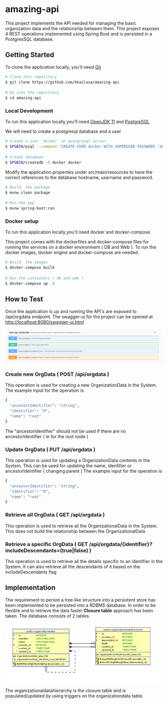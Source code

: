 # amazing-api
This project implements the API needed for managing the basic organization data and the relationship between them. This project exposes 4 REST operations implemented using Spring Boot and is persisted in a PostgresSQL database.

## Getting Started

To clone the application locally, you'll need [Git](https://git-scm.com)

```bash
# Clone this repository
$ git clone https://github.com/kkailasa/amazing-api

# Go into the repository
$ cd amazing-api
```
### Local Development

To run this application locally,you'll need [OpenJDK 11](https://openjdk.java.net/projects/jdk/11/) and [PostgreSQL](https://www.postgresql.org/)

We will need to create a postgresql database and a user

```bash
# Create a user 'docker' on postgresql server
$ $PGBIN/psql --command "CREATE USER docker WITH SUPERUSER PASSWORD 'docker';" 

# Create database
$ $PGBIN/createdb -O docker docker
```

Modify the application.properties under src/main/resources to have the correct references to the database hostname, username and password.

```bash
# Build  the package
$ mvnw clean package

# Run the app
$ mvnw spring-boot:run
```
### Docker setup
To run this application locally,you'll need docker and docker-compose

This project comes with the dockerfiles and docker-compose files for running the services on a docker environment ( DB and Web ). To run the docker images, docker engine and docker-compose are needed.

```bash
# Build  the images
$ docker-compose build

# Run the containers ( db and web )
$ docker-compose up -d
```

## How to Test

Once the application is up and running the API's are exposed to /api/orgdata endpoint. The swagger-ui for the project can be opened at 
[http://localhost:8080/swagger-ui.html](http://localhost:8080/swagger-ui.html)

![Image of Overview](https://github.com/kkailasa/amazing-api/blob/master/img/operations-overview.PNG)

### Create new OrgData ( POST /api/orgdata )

This operation is used for creating a new OrganizationData in the System. 
The example input for the operation is 

```bash
{
  "ancestorIdentifier": "string",
  "identifier": "0",
  "name": "root"
}
```

The "ancestorIdentifier" should not be used if there are no ancestorIdentifier ( ie for the root node )

### Update OrgData ( PUT /api/orgdata )

This operation is used for updating  a OrganizationData contents in the System.
This can be used for updating the name, identifier or ancestorIdentifier ( changing parent ) 
The example input for the operation is 

```bash
{
  "ancestorIdentifier": "string",
  "identifier": "0",
  "name": "root"
}
```

### Retrieve all  OrgData ( GET /api/orgdata )

This operation is used to retrieve all the OrganizationalData in the System.
This does not build the relationship between the OrganizationalData 
 
### Retrieve a specific OrgData ( GET /api/orgdata/{identifier}?includeDescendants=(true|false) )

This operation is used to retrieve all the details specific to an identifier in the System. It can also retrieve all the descendants of it based on the includeDescendants flag

## Implementation

The requirement to persist a tree like structure into a persistent store has been implemented to be persisted into a RDBMS database. In order to be flexible and to retrieve the data faster **Closure table** approach has been taken. The database consists of 2 tables. 

![Image of ER](https://github.com/kkailasa/amazing-api/blob/master/img/ER.PNG)

The organizationaldatahierarchy is the closure table and is populated/updated by using triggers on the organizationdata table.


